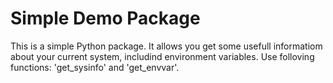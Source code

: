 # Simple Demo Package

This is a simple Python package. 
It allows you get some usefull informatiom about your current system, includind environment variables.
Use folloving functions: 'get_sysinfo' and 'get_envvar'.

